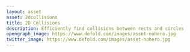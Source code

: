 ```yaml
---
layout: asset
asset: 2dcollisions
title: 2D Collisions
description: Efficiently find collisions between rects and circles
opengraph_image: https://www.defold.com/images/asset-nohero.jpg
twitter_image: https://www.defold.com/images/asset-nohero.jpg
---
```

